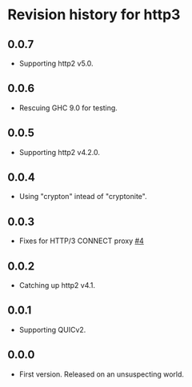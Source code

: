 # Revision history for http3

## 0.0.7

* Supporting http2 v5.0.

## 0.0.6

* Rescuing GHC 9.0 for testing.

## 0.0.5

* Supporting http2 v4.2.0.

## 0.0.4

* Using "crypton" intead of "cryptonite".

## 0.0.3

* Fixes for HTTP/3 CONNECT proxy
  [#4](https://github.com/kazu-yamamoto/http3/pull/4)

## 0.0.2

* Catching up http2 v4.1.

## 0.0.1

* Supporting QUICv2.

## 0.0.0

* First version. Released on an unsuspecting world.
